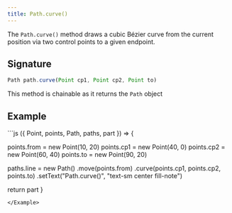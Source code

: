 ```yaml
---
title: Path.curve()
---
```


The `Path.curve()` method draws a cubic Bézier curve from the current position
via two control points to a given endpoint.

## Signature

```js
Path path.curve(Point cp1, Point cp2, Point to)
```

<Tip compact>This method is chainable as it returns the `Path` object</Tip>

## Example

<Example caption="Example of the Path.curve() method">
```js
({ Point, points, Path, paths, part }) => {

  points.from = new Point(10, 20)
  points.cp1 = new Point(40, 0)
  points.cp2 = new Point(60, 40)
  points.to = new Point(90, 20)

  paths.line = new Path()
    .move(points.from)
    .curve(points.cp1, points.cp2, points.to)
    .setText("Path.curve()", "text-sm center fill-note")

  return part
}
```
</Example>
